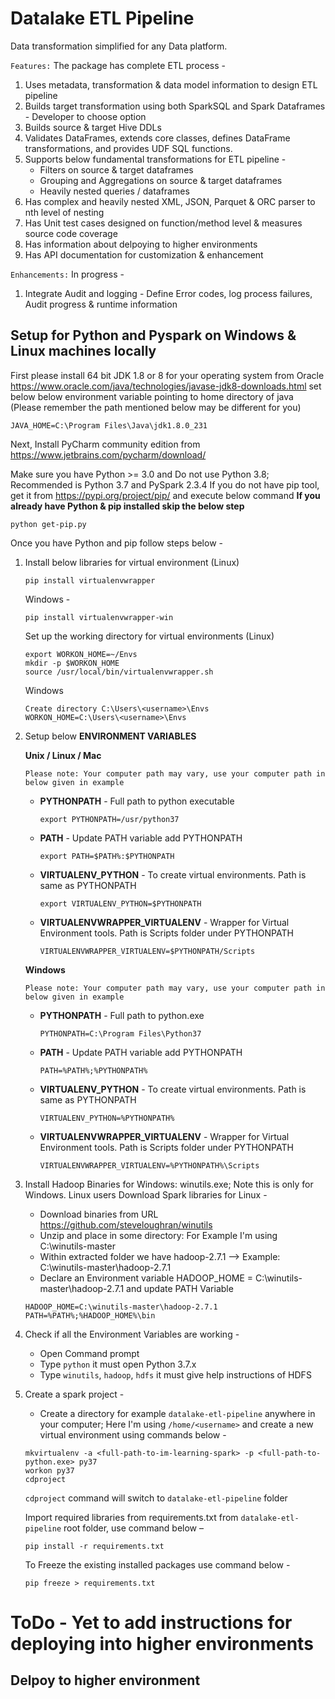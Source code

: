 # Datalake ETL Pipeline
Data transformation simplified for any Data platform.

`Features:` The package has complete ETL process - 
1. Uses metadata, transformation & data model information to design ETL pipeline
2. Builds target transformation using both SparkSQL and Spark Dataframes
   \- Developer to choose option
3. Builds source & target Hive DDLs
4. Validates DataFrames, extends core classes, defines DataFrame transformations, and provides UDF SQL functions.
5. Supports below fundamental transformations for ETL pipeline -
   * Filters on source & target dataframes
   * Grouping and Aggregations on source & target dataframes
   * Heavily nested queries / dataframes
6. Has complex and heavily nested XML, JSON, Parquet & ORC parser to nth
   level of nesting
7. Has Unit test cases designed on function/method level & measures
  source code coverage
8. Has information about delpoying to higher environments
9. Has API documentation for customization & enhancement

`Enhancements:` In progress -
1. Integrate Audit and logging - Define Error codes, log process failures, Audit progress & runtime information

## Setup for Python and Pyspark on Windows & Linux machines locally

First please install 64 bit JDK 1.8 or 8 for your operating system from Oracle https://www.oracle.com/java/technologies/javase-jdk8-downloads.html
set below below environment variable pointing to home directory of java (Please remember the path mentioned below may be different for you)
```
JAVA_HOME=C:\Program Files\Java\jdk1.8.0_231
```

Next, Install PyCharm community edition from https://www.jetbrains.com/pycharm/download/


Make sure you have Python >= 3.0 and Do not use Python 3.8; Recommended is Python 3.7 and PySpark 2.3.4
If you do not have pip tool, get it from https://pypi.org/project/pip/ and execute below command
**If you already have Python & pip installed skip the below step** 
```
python get-pip.py
```

Once you have Python and pip follow steps below -
1. Install below libraries for virtual environment (Linux)
   ```
   pip install virtualenvwrapper
   ```
   Windows -
   ```
   pip install virtualenvwrapper-win
   ```   
   Set up the working directory for virtual environments (Linux)
   ```
   export WORKON_HOME=~/Envs
   mkdir -p $WORKON_HOME
   source /usr/local/bin/virtualenvwrapper.sh
   ```
   Windows
   ```
   Create directory C:\Users\<username>\Envs
   WORKON_HOME=C:\Users\<username>\Envs
   ```   

2. Setup below **ENVIRONMENT VARIABLES**
    
    **Unix / Linux / Mac**
    
    `Please note: Your computer path may vary, use your computer path in below given in example `
    - **PYTHONPATH** - Full path to python executable
        ```
        export PYTHONPATH=/usr/python37
        ```
    - **PATH** - Update PATH variable add PYTHONPATH
        ```
        export PATH=$PATH%:$PYTHONPATH
        ```
    - **VIRTUALENV_PYTHON** - To create virtual environments. Path is same as PYTHONPATH
        ```
        export VIRTUALENV_PYTHON=$PYTHONPATH
        ```
    - **VIRTUALENVWRAPPER_VIRTUALENV** - Wrapper for Virtual Environment tools. Path is Scripts folder under PYTHONPATH 
        ```
        VIRTUALENVWRAPPER_VIRTUALENV=$PYTHONPATH/Scripts
        ```
    **Windows**
    
    `Please note: Your computer path may vary, use your computer path in below given in example `
    - **PYTHONPATH** - Full path to python.exe
        ```
        PYTHONPATH=C:\Program Files\Python37
        ```
    - **PATH** - Update PATH variable add PYTHONPATH
        ```
        PATH=%PATH%;%PYTHONPATH%
        ```
    - **VIRTUALENV_PYTHON** - To create virtual environments. Path is same as PYTHONPATH
        ```
        VIRTUALENV_PYTHON=%PYTHONPATH%
        ```
    - **VIRTUALENVWRAPPER_VIRTUALENV** - Wrapper for Virtual Environment tools. Path is Scripts folder under PYTHONPATH 
        ```
        VIRTUALENVWRAPPER_VIRTUALENV=%PYTHONPATH%\Scripts

        ```
4. Install Hadoop Binaries for Windows: winutils.exe; Note this is only for Windows. Linux users Download Spark libraries for Linux -
   - Download binaries from URL https://github.com/steveloughran/winutils
   - Unzip and place in some directory: For Example I'm using C:\winutils-master
   - Within extracted folder we have hadoop-2.7.1 --> Example: C:\winutils-master\hadoop-2.7.1
   - Declare an Environment variable HADOOP_HOME = C:\winutils-master\hadoop-2.7.1 and update PATH Variable
    ```
    HADOOP_HOME=C:\winutils-master\hadoop-2.7.1
    PATH=%PATH%;%HADOOP_HOME%\bin
    ```
5. Check if all the Environment Variables are working -
   - Open Command prompt
   - Type `python` it must open Python 3.7.x
   - Type `winutils`, `hadoop`, `hdfs` it must give help instructions of HDFS

3. Create a spark project - 
   - Create a directory for example `datalake-etl-pipeline` anywhere in your computer; Here I'm using `/home/<username>` and create a new virtual environment using commands below -
   ```
   mkvirtualenv -a <full-path-to-im-learning-spark> -p <full-path-to-python.exe> py37
   workon py37
   cdproject
   ```
   `cdproject` command will switch to `datalake-etl-pipeline` folder
   
   Import required libraries from requirements.txt from `datalake-etl-pipeline` root folder, use command below – 
   ```
   pip install -r requirements.txt
   ```
   To Freeze the existing installed packages use command below -
   ```
   pip freeze > requirements.txt
   ```
# ToDo - Yet to add instructions for deploying into higher environments
## Delpoy to higher environment